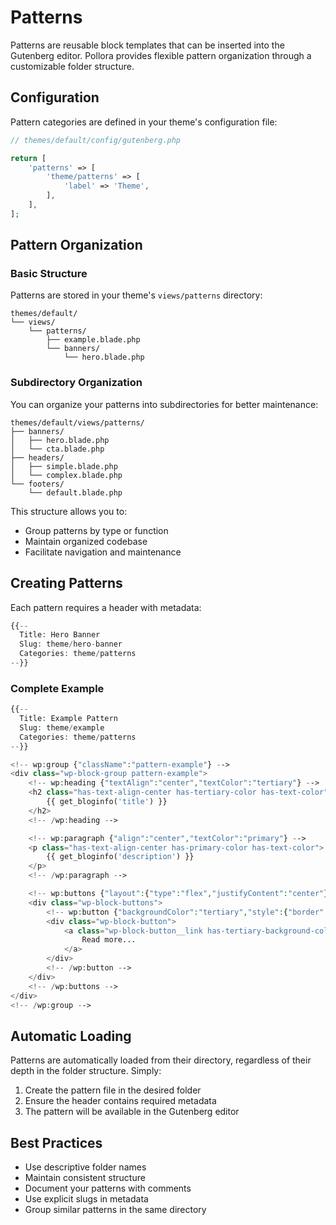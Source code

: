 # Patterns

Patterns are reusable block templates that can be inserted into the Gutenberg editor. Pollora provides flexible pattern organization through a customizable folder structure.

## Configuration

Pattern categories are defined in your theme's configuration file:

```php
// themes/default/config/gutenberg.php

return [
    'patterns' => [
        'theme/patterns' => [
            'label' => 'Theme',
        ],
    ],
];
```

## Pattern Organization

### Basic Structure

Patterns are stored in your theme's `views/patterns` directory:

```
themes/default/
└── views/
    └── patterns/
        ├── example.blade.php
        └── banners/
            └── hero.blade.php
```

### Subdirectory Organization

You can organize your patterns into subdirectories for better maintenance:

```
themes/default/views/patterns/
├── banners/
│   ├── hero.blade.php
│   └── cta.blade.php
├── headers/
│   ├── simple.blade.php
│   └── complex.blade.php
└── footers/
    └── default.blade.php
```

This structure allows you to:
- Group patterns by type or function
- Maintain organized codebase
- Facilitate navigation and maintenance

## Creating Patterns

Each pattern requires a header with metadata:

```php
{{--
  Title: Hero Banner
  Slug: theme/hero-banner
  Categories: theme/patterns
--}}
```

### Complete Example

```php
{{--
  Title: Example Pattern
  Slug: theme/example
  Categories: theme/patterns
--}}

<!-- wp:group {"className":"pattern-example"} -->
<div class="wp-block-group pattern-example">
    <!-- wp:heading {"textAlign":"center","textColor":"tertiary"} -->
    <h2 class="has-text-align-center has-tertiary-color has-text-color">
        {{ get_bloginfo('title') }}
    </h2>
    <!-- /wp:heading -->

    <!-- wp:paragraph {"align":"center","textColor":"primary"} -->
    <p class="has-text-align-center has-primary-color has-text-color">
        {{ get_bloginfo('description') }}
    </p>
    <!-- /wp:paragraph -->

    <!-- wp:buttons {"layout":{"type":"flex","justifyContent":"center"}} -->
    <div class="wp-block-buttons">
        <!-- wp:button {"backgroundColor":"tertiary","style":{"border":{"radius":"100px"}}} -->
        <div class="wp-block-button">
            <a class="wp-block-button__link has-tertiary-background-color has-background">
                Read more...
            </a>
        </div>
        <!-- /wp:button -->
    </div>
    <!-- /wp:buttons -->
</div>
<!-- /wp:group -->
```

## Automatic Loading

Patterns are automatically loaded from their directory, regardless of their depth in the folder structure. Simply:

1. Create the pattern file in the desired folder
2. Ensure the header contains required metadata
3. The pattern will be available in the Gutenberg editor

## Best Practices

- Use descriptive folder names
- Maintain consistent structure
- Document your patterns with comments
- Use explicit slugs in metadata
- Group similar patterns in the same directory 